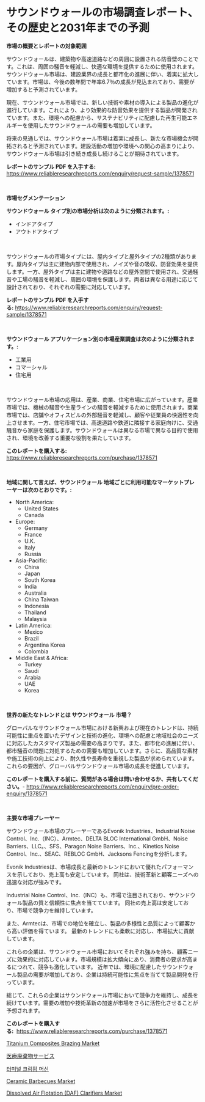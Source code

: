 <p><h1>サウンドウォールの市場調査レポート、その歴史と2031年までの予測</h1></p><p><strong>市場の概要とレポートの対象範囲</strong></p>
<p><p>サウンドウォールは、建築物や高速道路などの周囲に設置される防音壁のことです。これは、周囲の騒音を軽減し、快適な環境を提供するために使用されます。サウンドウォール市場は、建設業界の成長と都市化の進展に伴い、着実に拡大しています。市場は、今後の数年間で年率6.7％の成長が見込まれており、需要が増加すると予測されています。</p><p>現在、サウンドウォール市場では、新しい技術や素材の導入による製品の進化が進行しています。これにより、より効果的な防音効果を提供する製品が開発されています。また、環境への配慮から、サステナビリティに配慮した再生可能エネルギーを使用したサウンドウォールの需要も増加しています。</p><p>将来の見通しでは、サウンドウォール市場は着実に成長し、新たな市場機会が開拓されると予測されています。建設活動の増加や環境への関心の高まりにより、サウンドウォール市場は引き続き成長し続けることが期待されています。</p></p>
<p><strong>レポートのサンプル PDF を入手する:</strong> <a href="https://www.reliableresearchreports.com/enquiry/request-sample/1378571">https://www.reliableresearchreports.com/enquiry/request-sample/1378571</a></p>
<p>&nbsp;</p>
<p><strong>市場セグメンテーション</strong></p>
<p><strong>サウンドウォール タイプ別の市場分析は次のように分類されます。:</strong></p>
<p><ul><li>インドアタイプ</li><li>アウトドアタイプ</li></ul></p>
<p>&nbsp;</p>
<p><p>サウンドウォールの市場タイプには、屋内タイプと屋外タイプの2種類があります。屋内タイプは主に建物内部で使用され、ノイズや音の吸収、防音効果を提供します。一方、屋外タイプは主に建物や道路などの屋外空間で使用され、交通騒音や工場の騒音を軽減し、周囲の環境を保護します。両者は異なる用途に応じて設計されており、それぞれの需要に対応しています。</p></p>
<p><strong>レポートのサンプル PDF を入手する:</strong>&nbsp;<a href="https://www.reliableresearchreports.com/enquiry/request-sample/1378571">https://www.reliableresearchreports.com/enquiry/request-sample/1378571</a></p>
<p>&nbsp;</p>
<p><strong> サウンドウォール アプリケーション別の市場産業調査は次のように分類されます。:</strong></p>
<p><ul><li>工業用</li><li>コマーシャル</li><li>住宅用</li></ul></p>
<p>&nbsp;</p>
<p><p>サウンドウォール市場の応用は、産業、商業、住宅市場に広がっています。産業市場では、機械の騒音や生産ラインの騒音を軽減するために使用されます。商業市場では、店舗やオフィスビルの外部騒音を軽減し、顧客や従業員の快適性を向上させます。一方、住宅市場では、高速道路や鉄道に隣接する家庭向けに、交通騒音から家庭を保護します。サウンドウォールは異なる市場で異なる目的で使用され、環境を改善する重要な役割を果たしています。</p></p>
<p><strong>このレポートを購入する:</strong>&nbsp; <a href="https://www.reliableresearchreports.com/purchase/1378571">https://www.reliableresearchreports.com/purchase/1378571</a></p>
<p>&nbsp;</p>
<p><strong>地域に関して言えば、サウンドウォール 地域ごとに利用可能なマーケットプレーヤーは次のとおりです。:</strong></p>
<p><ul>
    <li>
        North America:
        <ul>
            <li>United States</li>
            <li>Canada</li>
        </ul>
    </li>
    <li>
        Europe:
        <ul>
            <li>Germany</li>
            <li>France</li>
            <li>U.K.</li>
            <li>Italy</li>
            <li>Russia</li>
        </ul>
    </li>
    <li>
        Asia-Pacific:
        <ul>
            <li>China</li>
            <li>Japan</li>
            <li>South Korea</li>
            <li>India</li>
            <li>Australia</li>
            <li>China Taiwan</li>
            <li>Indonesia</li>
            <li>Thailand</li>
            <li>Malaysia</li>
        </ul>
    </li>
    <li>
        Latin America:
        <ul>
            <li>Mexico</li>
            <li>Brazil</li>
            <li>Argentina Korea</li>
            <li>Colombia</li>
        </ul>
    </li>
    <li>
        Middle East & Africa:
        <ul>
            <li>Turkey</li>
            <li>Saudi</li>
            <li>Arabia</li>
            <li>UAE</li>
            <li>Korea</li>
        </ul>
    </li>
    </ul></p>
<p>&nbsp;</p>
<p><strong>世界の新たなトレンドとは サウンドウォール 市場？</strong></p>
<p><p>グローバルなサウンドウォール市場における新興および現在のトレンドは、持続可能性に重点を置いたデザインと技術の進化、環境への配慮と地域社会のニーズに対応したカスタマイズ製品の需要の高まりです。また、都市化の進展に伴い、都市騒音の問題に対処するための需要も増加しています。さらに、高品質な素材や施工技術の向上により、耐久性や長寿命を重視した製品が求められています。これらの要因が、グローバルサウンドウォール市場の成長を促進しています。</p></p>
<p><strong>このレポートを購入する前に、質問がある場合は問い合わせるか、共有してください。</strong>- <a href="https://www.reliableresearchreports.com/enquiry/pre-order-enquiry/1378571">https://www.reliableresearchreports.com/enquiry/pre-order-enquiry/1378571</a></p>
<p>&nbsp;</p>
<p><strong>主要な市場プレーヤー</strong></p>
<p><p>サウンドウォール市場のプレーヤーであるEvonik Industries、Industrial Noise Control、Inc.（INC）、Armtec、DELTA BLOC International GmbH、Noise Barriers、LLC。、SFS、Paragon Noise Barriers、Inc.、Kinetics Noise Control、Inc.、SEAC、REBLOC GmbH、Jacksons Fencingを分析します。 </p><p>Evonik Industriesは、市場成長と最新のトレンドにおいて優れたパフォーマンスを示しており、売上高も安定しています。 同社は、技術革新と顧客ニーズへの迅速な対応が強みです。 </p><p>Industrial Noise Control、Inc.（INC）も、市場で注目されており、サウンドウォール製品の質と信頼性に焦点を当てています。 同社の売上高は安定しており、市場で競争力を維持しています。 </p><p>また、Armtecは、市場での地位を確立し、製品の多様性と品質によって顧客から高い評価を得ています。 最新のトレンドにも柔軟に対応し、市場拡大に貢献しています。 </p><p>これらの企業は、サウンドウォール市場においてそれぞれ強みを持ち、顧客ニーズに効果的に対応しています。市場規模は拡大傾向にあり、消費者の要求が高まるにつれて、競争も激化しています。 近年では、環境に配慮したサウンドウォール製品の需要が増加しており、企業は持続可能性に焦点を当てて製品開発を行っています。 </p><p>総じて、これらの企業はサウンドウォール市場において競争力を維持し、成長を続けています。需要の増加や技術革新の加速が市場をさらに活性化させることが予想されます。</p></p>
<p><strong>このレポートを購入する:</strong>&nbsp;&nbsp;<a href="https://www.reliableresearchreports.com/purchase/1378571">https://www.reliableresearchreports.com/purchase/1378571</a></p>
<p><p><a href="https://github.com/RickHolmes3/Market-Research-Report-List-3/blob/main/titanium-composites-brazing-market.md">Titanium Composites Brazing Market</a></p><p><a href="https://github.com/zekaoe592392/Market-Research-Report-List-1/blob/main/9599813628.md">医療廃棄物サービス</a></p><p><a href="https://github.com/vs10l4sfg5c/Market-Research-Report-List-1/blob/main/1174025321.md">터미널 크림핑 머신</a></p><p><a href="https://issuu.com/reportprime-2/docs/ceramic-barbecues-market-size-2030.pptx">Ceramic Barbecues Market</a></p><p><a href="https://issuu.com/reportprime-2/docs/dissolved-air-flotation-daf-clarifiers-market-size">Dissolved Air Flotation (DAF) Clarifiers Market</a></p></p>